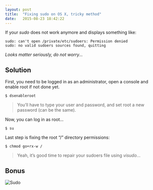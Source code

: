 ```yaml
---
layout: post
title:  "Fixing sudo on OS X, tricky method"
date:   2015-08-23 18:42:22
---
```


If your _sudo_ does not work anymore and displays something like:

    sudo: can't open /private/etc/sudoers: Permission denied
    sudo: no valid sudoers sources found, quitting

_Looks matter seriously, do not worry..._

## Solution

First, you need to be logged in as an administrator, open a console and enable root if not done yet.

    $ dsenableroot

> You’ll have to type your user and password, and set root a new password (can be the same).

Now, you can log in as root...

    $ su

Last step is fixing the root “/” directory permissions:

    $ chmod go+rx-w /

> Yeah, it’s good time to repair your sudoers file using _visudo_...

## Bonus

![Sudo](https://imgs.xkcd.com/comics/sandwich.png)

